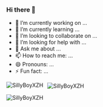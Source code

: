 ### Hi there 👋

- 🔭 I’m currently working on ...
- 🌱 I’m currently learning ...
- 👯 I’m looking to collaborate on ...
- 🤔 I’m looking for help with ...
- 💬 Ask me about ...
- 📫 How to reach me: ...
- 😄 Pronouns: ...
- ⚡ Fun fact: ...


<p>
  <img align="left" src="https://github-readme-stats.vercel.app/api/top-langs?username=SillyBoyXZH&show_icons=true&locale=en&layout=compact" alt="SillyBoyXZH" /></p>

<p>
  &nbsp;
  <img align="center" src="https://github-readme-stats.vercel.app/api?username=SillyBoyXZH&show_icons=true&locale=en" alt="SillyBoyXZH" />
</p>

<p>
  <img align="center" src="https://github-readme-streak-stats.herokuapp.com/?user=SillyBoyXZH&" alt="SillyBoyXZH" />
</p>
